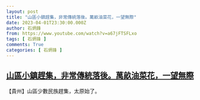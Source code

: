 ```yaml
---
layout: post
title: "山區小鎮趕集，非常傳統落後。萬畝油菜花，一望無際"
date: 2023-04-01T23:30:00.000Z
author: 石炳鋒
from: https://www.youtube.com/watch?v=a67jFTSFLxo
tags: [ 石炳锋 ]
comments: True
categories: [ 石炳锋 ]
---
```

<!--1680391800000-->
[山區小鎮趕集，非常傳統落後。萬畝油菜花，一望無際](https://www.youtube.com/watch?v=a67jFTSFLxo)
------

<div>
【貴州】山區少數民族趕集，太原始了。
</div>
